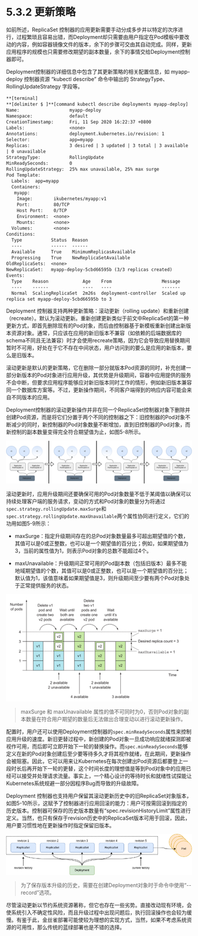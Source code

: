 [1]: /images/chapter_5/Deployment的滚动更新.drawio.png
[2]: /images/chapter_5/maxSurge和maxUnavailable的作用方式.png
[3]: /images/chapter_5/Deployment的版本历史记录.drawio.png

# 5.3.2 更新策略

如前所述，ReplicaSet 控制器的应用更新需要手动分成多步并以特定的次序进行，过程繁琐且容易出错，而Deployment却只需要由用户指定在Pod模板中要改动的内容，例如容器镜像文件的版本，余下的步骤可交由其自动完成。同样，更新应用程序的规模也只需要修改期望的副本数量，余下的事情交给Deployment控制器即可。

Deployment控制器的详细信息中包含了其更新策略的相关配置信息，如 myapp-deploy 控制器资源 “kubectl describe” 命令中输出的 StrategyType、RollingUpdateStrategy 字段等。

```
**[terminal]
**[delimiter $ ]**[command kubectl describe deployments myapp-deploy]
Name:                   myapp-deploy
Namespace:              default
CreationTimestamp:      Fri, 11 Sep 2020 16:22:37 +0800
Labels:                 <none>
Annotations:            deployment.kubernetes.io/revision: 1
Selector:               app=myapp
Replicas:               3 desired | 3 updated | 3 total | 3 available | 0 unavailable
StrategyType:           RollingUpdate
MinReadySeconds:        0
RollingUpdateStrategy:  25% max unavailable, 25% max surge
Pod Template:
  Labels:  app=myapp
  Containers:
   myapp:
    Image:        ikubernetes/myapp:v1
    Port:         80/TCP
    Host Port:    0/TCP
    Environment:  <none>
    Mounts:       <none>
  Volumes:        <none>
Conditions:
  Type           Status  Reason
  ----           ------  ------
  Available      True    MinimumReplicasAvailable
  Progressing    True    NewReplicaSetAvailable
OldReplicaSets:  <none>
NewReplicaSet:   myapp-deploy-5cbd66595b (3/3 replicas created)
Events:
  Type    Reason             Age    From                   Message
  ----    ------             ----   ----                   -------
  Normal  ScalingReplicaSet  2m26s  deployment-controller  Scaled up replica set myapp-deploy-5cbd66595b to 3
```

Deployment 控制器支持两种更新策略：滚动更新（rolling update）和重新创建（recreate）。默认为滚动更新。重新创建更新类似于前文中ReplicaSet的第一种更新方式，即首先删除现有的Pod对象，而后由控制器基于新模板重新创建出新版本资源对象。通常，只应该在应用的新旧版本不兼容（如依赖的后端数据库的schema不同且无法兼容）时才会使用recreate策略，因为它会导致应用替换期间暂时不可用，好处在于它不存在中间状态，用户访问到的要么是应用的新版本，要么是旧版本。

滚动更新是默认的更新策略，它在删除一部分就版本Pod资源的同时，补充创建一部分新版本的Pod对象进行应用升级，其优势是升级期间，容器中应用提供的服务不会中断，但要求应用程序能够应对新旧版本同时工作的情形，例如新旧版本兼容同一个数据库方案等。不过，更新操作期间，不同客户端得到的响应内容可能会来自不同版本的应用。

Deployment控制器的滚动更新操作并非在同一个ReplicaSet控制器对象下删除并创建Pod资源，而是将它们分置于两个不同的控制器之下：旧控制器的Pod对象不断减少的同时，新控制器的Pod对象数量不断增加，直到旧控制器的Pod对象，而新控制的副本数量变得完全符合期望值为止，如图5-8所示。

![Deployment的滚动更新][1]

滚动更新时，应用升级期间还要确保可用的Pod对象数量不低于某阈值以确保可以持续处理客户端的服务请求，变动的方式和Pod对象的数量分为将通过`spec.strategy.rollingUpdate.maxSurge`和`spec.strategy.rollingUpdate.maxUnavailable`两个属性协同进行定义，它们的功用如图5-9所示：

* maxSurge：指定升级期间存在的总Pod对象数量最多可超出期望值的个数，其值可以是0或正整数，也可以是一个期望值的百分比；例如，如果期望值为3，当前的属性值为1，则表示Pod对象的总数不能超过4个。

* maxUnavailable：升级期间正常可用的Pod副本数（包括旧版本）最多不能地域期望值的个数，其值可以是0或正整数，也可以是一个期望值的百分比；默认值为1，该值意味着如果期望值是3，则升级期间至少要有两个Pod对象处于正常提供服务的状态。

![maxSurge和maxUnavailable的作用方式][2]

> maxSurge 和 maxUnavailable 属性的值不可同时为0，否则Pod对象的副本数量在符合用户期望的数量后无法做出合理变动以进行滚动更新操作。

配置时，用户还可以使用Deployment控制器的`spec.minReadySeconds`属性来控制应用升级的速度。新旧更替过程中，新创建的Pod对象一旦成功响应就绪探测即被视作可用，而后即可立即开始下一轮的替换操作。而`spec.minReadySeconds`能够定义在新的Pod对象创建后至少要等待多久才将其视作就绪，在此期间，更新操作会被阻塞。因此，它可以用来让Kubernetes在每次创建出Pod资源后都要登上一段时长后再开始下一轮的更替，这个时间长度的理想值是等到Pod对象中的应用已经可以接受并处理请求流量。事实上，一个精心设计的等待时长和就绪性试探能让Kubernetes系统规避一部分因程序Bug而导致的升级故障。

Deployment 控制器也支持用户保留其滚动更新历史中的旧ReplicaSet对象版本，如图5-10所示，这赋予了控制器进行应用回滚的能力：用户可按需回滚到指定的历史版本。控制器可保存的历史版本数量有“spec.revisionHistoryLimit”属性进行定义。当然，也只有保存于revision历史中的ReplicaSet版本可用于回滚，因此，用户要习惯性地在更新操作时指定保留旧版本。

![Deployment的版本历史记录][3]

> 为了保存版本升级的历史，需要在创建Deployment对象时于命令中使用“--record”选项。

尽管滚动更新以节约系统资源著称，但它也存在一些劣势。直接改动现有环境，会使系统引入不确定性风险，而且升级过程中出现问题后，执行回滚操作也会较为缓慢。有鉴于此，金丝雀部署可能使较为理想的实现方式，当然，如果不考虑系统资源的可用性，那么传统的蓝绿部署也是不错的选择。
